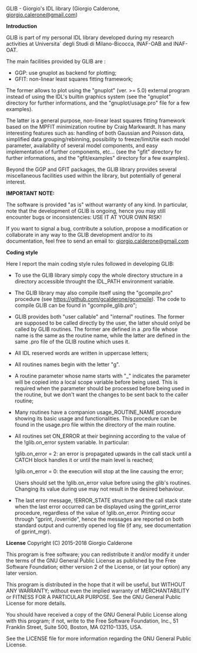 GLIB - Giorgio's IDL library
(Giorgio Calderone, giorgio.calerone@gmail.com)


**Introduction**

GLIB is part of my personal IDL library developed during my research
activities at Universita` degli Studi di Milano-Bicocca, INAF-OAB and
INAF-OAT.

The main facilities provided by GLIB are :

 - GGP: use gnuplot as backend for plotting;
 - GFIT: non-linear least squares fitting framework;

The former allows to plot using the "gnuplot" (ver. >= 5.0) external
program instead of using the IDL's builtin graphics system (see the
"gnuplot" directory for further informations, and the
"gnuplot/usage.pro" file for a few examples).

The latter is a general purpose, non-linear least squares fitting
framework based on the MPFIT minimization routine by Craig Markwardt.
It has many interesting features such as: handling of both Gaussian
and Poisson data, simplified data grouping/rebinning, possibility to
freeze/limit/tie each model parameter, availability of several model
components, and easy implementation of further components, etc... (see
the "gfit" directory for further informations, and the "gfit/examples"
directory for a few examples).

Beyond the GGP and GFIT packages, the GLIB library provides several
miscellaneous facilities used within the library, but potentially of
general interest.


**IMPORTANT NOTE:**

The software is provided "as is" without warranty of any kind.  In
particular, note that the development of GLIB is ongoing, hence you
may still encounter bugs or inconsistencies: USE IT AT YOUR OWN RISK!

If you want to signal a bug, contribute a solution, propose a
modification or collaborate in any way to the GLIB development and/or
to its documentation, feel free to send an email to:
giorgio.calderone@gmail.com


**Coding style**

Here I report the main coding style rules followed in developing GLIB:

- To use the GLIB library simply copy the whole directory structure in
  a directory accessible throught the IDL_PATH environment variable.

- The GLIB library may also compile itself using the "gcompile.pro"
  procedure (see https://github.com/gcalderone/gcompile).  The code to
  compile GLIB can be found in "gcompile_glib.pro";

- GLIB provides both "user callable" and "internal" routines.  The
  former are supposed to be called directly by the user, the latter
  should onlyd be called by GLIB routines.  The former are defined in
  a .pro file whose name is the same as the routine name, while the
  latter are defined in the same .pro file of the GLIB routine which
  uses it.

- All IDL reserved words are written in uppercase letters;

- All routines names begin with the letter "g".

- A routine parameter whose name starts with "_" indicates the
  parameter will be copied into a local scope variable before being
  used.  This is required when the parameter should be processed
  before being used in the routine, but we don't want the changes to
  be sent back to the caller routine;

- Many routines have a companion usage_ROUTINE_NAME procedure showing
  its basic usage and functionalities.  This procedure can be found in
  the usage.pro file within the directory of the main routine.

- All routines set ON_ERROR at their beginning according to the value
  of the !glib.on_error system variable.  In particular:

    !glib.on_error = 2: an error is propagated upwards in the call
                        stack until a CATCH block handles it or until
                        the main level is reached;

    !glib.on_error = 0: the execution will stop at the line causing
                        the error;

  Users should set the !glib.on_error value before using the glib's
  routines.  Changing its value during use may not result in the
  desired behaviour.

- The last error message, !ERROR_STATE structure and the call stack
  state when the last error occurred can be displayed using the
  gprint_error procedure, regardless of the value of !glib.on_error.
  Printing occur through "gprint, /override", hence the messages are
  reported on both standard output and currently opened log file (if
  any, see documentation of gprint_mgr).



**License**
Copyright (C) 2015-2018 Giorgio Calderone

This program is free software; you can redistribute it and/or
modify it under the terms of the GNU General Public License
as published by the Free Software Foundation; either version 2
of the License, or (at your option) any later version.

This program is distributed in the hope that it will be useful,
but WITHOUT ANY WARRANTY; without even the implied warranty of
MERCHANTABILITY or FITNESS FOR A PARTICULAR PURPOSE.  See the
GNU General Public License for more details.

You should have received a copy of the GNU General Public License
along with this program; if not, write to the Free Software
Foundation, Inc., 51 Franklin Street, Suite 500, Boston, MA  02110-1335, USA.

See the LICENSE file for more information regarding the GNU General
Public License.




